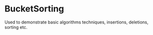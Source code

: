 # BucketSorting

Used to demonstrate basic algorithms techniques, insertions, deletions, sorting etc.
